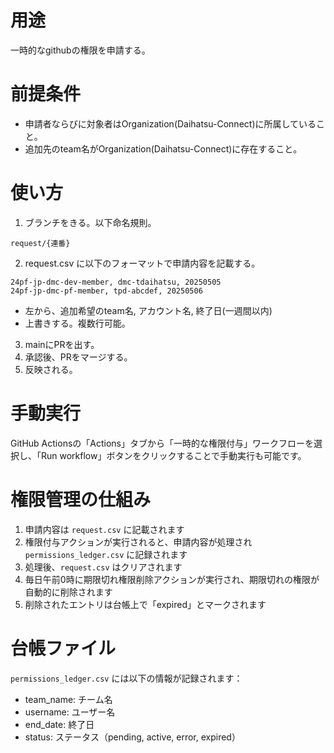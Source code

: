 # 用途
一時的なgithubの権限を申請する。

# 前提条件
- 申請者ならびに対象者はOrganization(Daihatsu-Connect)に所属していること。
- 追加先のteam名がOrganization(Daihatsu-Connect)に存在すること。

# 使い方
1. ブランチをきる。以下命名規則。
```csv
request/{連番}
```
2. request.csv に以下のフォーマットで申請内容を記載する。
```csv
24pf-jp-dmc-dev-member, dmc-tdaihatsu, 20250505
24pf-jp-dmc-pf-member, tpd-abcdef, 20250506
```
- 左から、追加希望のteam名, アカウント名, 終了日(一週間以内)
- 上書きする。複数行可能。
3. mainにPRを出す。
4. 承認後、PRをマージする。
5. 反映される。

# 手動実行
GitHub Actionsの「Actions」タブから「一時的な権限付与」ワークフローを選択し、「Run workflow」ボタンをクリックすることで手動実行も可能です。

# 権限管理の仕組み
1. 申請内容は `request.csv` に記載されます
2. 権限付与アクションが実行されると、申請内容が処理され `permissions_ledger.csv` に記録されます
3. 処理後、`request.csv` はクリアされます
4. 毎日午前0時に期限切れ権限削除アクションが実行され、期限切れの権限が自動的に削除されます
5. 削除されたエントリは台帳上で「expired」とマークされます

# 台帳ファイル
`permissions_ledger.csv` には以下の情報が記録されます：
- team_name: チーム名
- username: ユーザー名
- end_date: 終了日
- status: ステータス（pending, active, error, expired）